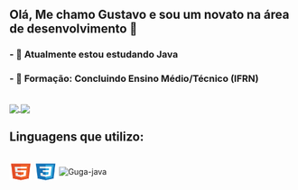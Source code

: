 ## Olá, Me chamo Gustavo e sou um novato na área de desenvolvimento 👋

### - 🌱 Atualmente estou estudando Java
### - 📖 Formação: Concluindo Ensino Médio/Técnico (IFRN)
<br>

<a href="https://github.com/Guga-alm/github-readme-stats">
  <img height=200 align="center" src="https://github-readme-stats.vercel.app/api?username=Guga-alm&theme=dark" />
</a>
<a href="https://github.com/Guga-alm/convoychat">
  <img height=200 align="center" src="https://github-readme-stats.vercel.app/api/top-langs?username=Guga-alm&layout=compact&langs_count=8&card_width=320&theme=dark" />
</a>

## Linguagens que utilizo:

<div style="display: inline_block"><br>
  <img align="center" alt="Guga-HTML" height="30" width="40" src="https://raw.githubusercontent.com/devicons/devicon/master/icons/html5/html5-original.svg">
  <img align="center" alt="Guga-CSS" height="30" width="40" src="https://raw.githubusercontent.com/devicons/devicon/master/icons/css3/css3-original.svg">
  <!--<img align="center" alt="Guga-Js" height="30" width="40" src="https://raw.githubusercontent.com/devicons/devicon/master/icons/javascript/javascript-plain.svg">
  <img align="center" alt="Guga-typescript" height="30" width="40" src="https://cdn.jsdelivr.net/gh/devicons/devicon@latest/icons/typescript/typescript-original.svg" />
  <img align="center" alt="Guga-Python" height="30" width="40" src="https://raw.githubusercontent.com/devicons/devicon/master/icons/python/python-original.svg"> -->
  <img align="center" alt="Guga-java" height="30" width="40" src="https://cdn.jsdelivr.net/gh/devicons/devicon@latest/icons/java/java-original.svg" />
</div>
